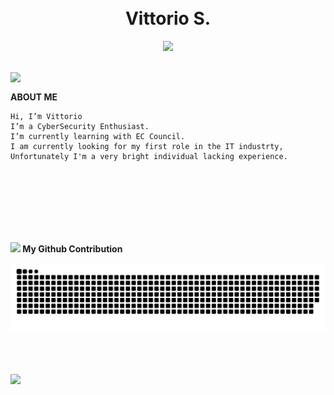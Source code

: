 <h1 align="Center">
    <br size="100px" align="center">Vittorio S.
</h1>
<p align="center">
  <a href="https://github.com/DenverCoder1/readme-typing-svg"><img src="https://readme-typing-svg.herokuapp.com?font=Time+New+Roman&color=Black&size=30&center=true&vCenter=true&width=600&height=100&lines=Learning+Ethical+Hacking;Cybersecurity;IT;"></a>
</p>

<br>
<picture> <img align="Left" src="https://media0.giphy.com/media/v1.Y2lkPTc5MGI3NjExanRzeDJud21iNHYzYnJydGQwbXhobzhxeDF0YnkwY2x4ZmJpamk1ayZlcD12MV9pbnRlcm5hbF9naWZfYnlfaWQmY3Q9Zw/q6gzszRDonw3u/giphy.gif"></picture>
<br>
 
 **ABOUT ME**

    Hi, I’m Vittorio
    I’m a CyberSecurity Enthusiast.
    I’m currently learning with EC Council.
    I am currently looking for my first role in the IT industrty,
    Unfortunately I'm a very bright individual lacking experience.
    
<br>
<br>
<br>
<br>
<br>
<br>

<img src="https://media.giphy.com/media/iY8CRBdQXODJSCERIr/giphy.gif" width="35"><b> My Github Contribution </b>
<div align="center">
  <a href="https://github.com/envytto">
  <img  src="https://github.com/MdAmiruddin/MdAmiruddin/blob/main/Assets/gridsnake.svg"
       alt="snake" /></a>
</div>


</a>
</div>

<br>
<br>
<br>

![](https://visitcount.itsvg.in/api?id=MdAmiruddin&icon=2&color=1)
